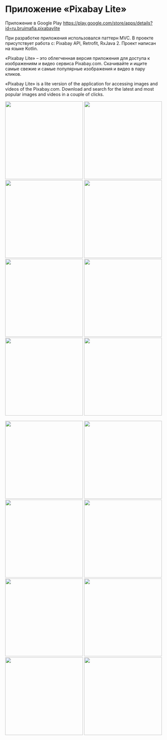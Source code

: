 # Приложение «Pixabay Lite»
Приложение в Google Play https://play.google.com/store/apps/details?id=ru.bruimafia.pixabaylite

При разработке приложения использовался паттерн MVC. В проекте присутствует работа с: Pixabay API, Retrofit, RxJava 2. Проект написан на языке Kotlin.

«Pixabay Lite» – это облегченная версия приложения для доступа к изображениям и видео сервиса Pixabay.com. Скачивайте и ищите самые свежие и самые популярные изображения и видео в пару кликов.

«Pixabay Lite» is a lite version of the application for accessing images and videos of the Pixabay.com. Download and search for the latest and most popular images and videos in a couple of clicks.

<img src="/design/Pixabay Lite (rus) AppMockUp Screenshots/Google Pixel 3 XL (1480x2960)/Google Pixel 3 XL Screenshot 1.png" width="250"> <img src="/design/Pixabay Lite (rus) AppMockUp Screenshots/Google Pixel 3 XL (1480x2960)/Google Pixel 3 XL Screenshot 2.png" width="250"> <img src="/design/Pixabay Lite (rus) AppMockUp Screenshots/Google Pixel 3 XL (1480x2960)/Google Pixel 3 XL Screenshot 3.png" width="250"> <img src="/design/Pixabay Lite (rus) AppMockUp Screenshots/Google Pixel 3 XL (1480x2960)/Google Pixel 3 XL Screenshot 4.png" width="250"> <img src="/design/Pixabay Lite (rus) AppMockUp Screenshots/Google Pixel 3 XL (1480x2960)/Google Pixel 3 XL Screenshot 5.png" width="250"> <img src="/design/Pixabay Lite (rus) AppMockUp Screenshots/Google Pixel 3 XL (1480x2960)/Google Pixel 3 XL Screenshot 6.png" width="250"> <img src="/design/Pixabay Lite (rus) AppMockUp Screenshots/Google Pixel 3 XL (1480x2960)/Google Pixel 3 XL Screenshot 7.png" width="250"> <img src="/design/Pixabay Lite (rus) AppMockUp Screenshots/Google Pixel 3 XL (1480x2960)/Google Pixel 3 XL Screenshot 8.png" width="250">

<img src="/design/Pixabay Lite (eng) AppMockUp Screenshots/Google Pixel 3 XL (1480x2960)/Google Pixel 3 XL Screenshot 1.png" width="250"> <img src="/design/Pixabay Lite (eng) AppMockUp Screenshots/Google Pixel 3 XL (1480x2960)/Google Pixel 3 XL Screenshot 2.png" width="250"> <img src="/design/Pixabay Lite (eng) AppMockUp Screenshots/Google Pixel 3 XL (1480x2960)/Google Pixel 3 XL Screenshot 3.png" width="250"> <img src="/design/Pixabay Lite (eng) AppMockUp Screenshots/Google Pixel 3 XL (1480x2960)/Google Pixel 3 XL Screenshot 4.png" width="250"> <img src="/design/Pixabay Lite (eng) AppMockUp Screenshots/Google Pixel 3 XL (1480x2960)/Google Pixel 3 XL Screenshot 5.png" width="250"> <img src="/design/Pixabay Lite (eng) AppMockUp Screenshots/Google Pixel 3 XL (1480x2960)/Google Pixel 3 XL Screenshot 6.png" width="250"> <img src="/design/Pixabay Lite (eng) AppMockUp Screenshots/Google Pixel 3 XL (1480x2960)/Google Pixel 3 XL Screenshot 7.png" width="250"> <img src="/design/Pixabay Lite (eng) AppMockUp Screenshots/Google Pixel 3 XL (1480x2960)/Google Pixel 3 XL Screenshot 8.png" width="250">
